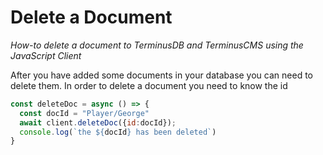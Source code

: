 # Delete a  Document

*How-to delete a document to TerminusDB and TerminusCMS using the JavaScript Client*

After you have added some documents in your database you can need to delete them. 
In order to delete a document you need to know the id

```js
const deleteDoc = async () => {
  const docId = "Player/George"
  await client.deleteDoc({id:docId});
  console.log(`the ${docId} has been deleted`)
}
```
